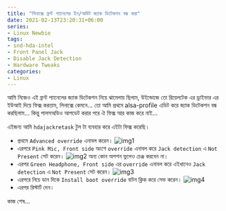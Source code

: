 ```yaml
---
title: "লিনাক্সে ফ্রন্ট প্যানেলের ইন/আউট জ্যাক ডিটেকশন বন্ধ করা"
date: 2021-02-13T23:20:31+06:00
series:
- Linux Newbie
tags:
- snd-hda-intel
- Front Panel Jack
- Disable Jack Detection
- Hardware Tweaks
categories:
- Linux 
---
```


আমি নিজেও এই ফ্রন্ট প্যানেলের জ্যাক ডিটেকশন নিয়ে ঝামেলায় ছিলাম, উইন্ডোজে তো রিয়েলটেক এর ড্রাইভার এর ইউআই দিয়ে ফিক্স করতাম, লিনাক্সে কেমনে...
তো আমি প্রথমে alsa-profile এডিট করে জ্যাক ডিটেকশন বন্ধ করছিলাম... কিন্তু পালসঅডিও আপডেট করার পরে ঐ ফিক্স আর কাজ করে নাই...

এইজন্য আমি `hdajackretask` টুল টা ব্যবহার করে এইটা ফিক্স করেছি।

  - প্রথমে `Advanced override` এনাবল করেন। ![img1](https://imgur.com/o7p9p2E.png)
  - এরপরে `Pink Mic, Front side` অংশে `override` এনাবল করে `Jack detection` এ `Not Present` সেট করেন। ![img2](https://imgur.com/Khd3R5w.png)
    অন্য কোন অপশন ভুলেও চেঞ্জ করবেন না।
  - এরপর `Green Headphone, Front side` এর `override` এনাবল করে এইখানেও `Jack detection` এ `Not Present` সেট করেন। ![img3](https://imgur.com/g6X8pgz.png)
  - এরপরে নিচে ডান দিকে `Install boot override` বাটন ক্লিক করে সেভ করেন। ![img4](https://imgur.com/RQF62eJ.png)
  - এরপর রিস্টার্ট দেন।

কাজ শেষ...
